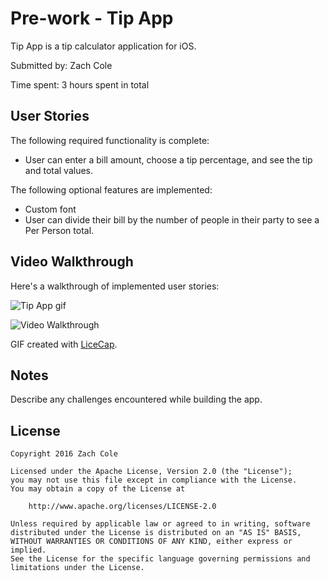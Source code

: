 # Pre-work - Tip App

Tip App is a tip calculator application for iOS.

Submitted by: Zach Cole

Time spent: 3 hours spent in total

## User Stories

The following required functionality is complete:
* User can enter a bill amount, choose a tip percentage, and see the tip and total values.

The following optional features are implemented:
* Custom font
* User can divide their bill by the number of people in their party to see a Per Person total.

## Video Walkthrough 

Here's a walkthrough of implemented user stories:

![Tip App gif](tip-aff-gif.gif) 

<img src='/course_images/ios_for_designers/name%20of%20your%20file%20in%20the%20repo.gif' title='Video Walkthrough' width='' alt='Video Walkthrough' />

GIF created with [LiceCap](http://www.cockos.com/licecap/).

## Notes

Describe any challenges encountered while building the app.

## License

    Copyright 2016 Zach Cole

    Licensed under the Apache License, Version 2.0 (the "License");
    you may not use this file except in compliance with the License.
    You may obtain a copy of the License at

        http://www.apache.org/licenses/LICENSE-2.0

    Unless required by applicable law or agreed to in writing, software
    distributed under the License is distributed on an "AS IS" BASIS,
    WITHOUT WARRANTIES OR CONDITIONS OF ANY KIND, either express or implied.
    See the License for the specific language governing permissions and
    limitations under the License.
